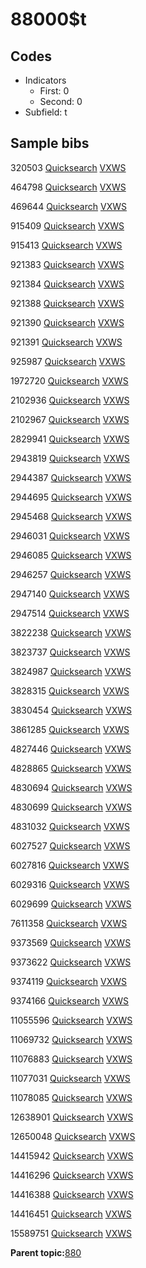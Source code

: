 # 88000$t

## Codes

-   Indicators
    -   First: 0
    -   Second: 0
-   Subfield: t

## Sample bibs

320503 [Quicksearch](https://search.library.yale.edu/catalog/320503) [VXWS](http://prodorbis.library.yale.edu:7014/vxws/GetHoldingsService?bibId=320503)

464798 [Quicksearch](https://search.library.yale.edu/catalog/464798) [VXWS](http://prodorbis.library.yale.edu:7014/vxws/GetHoldingsService?bibId=464798)

469644 [Quicksearch](https://search.library.yale.edu/catalog/469644) [VXWS](http://prodorbis.library.yale.edu:7014/vxws/GetHoldingsService?bibId=469644)

915409 [Quicksearch](https://search.library.yale.edu/catalog/915409) [VXWS](http://prodorbis.library.yale.edu:7014/vxws/GetHoldingsService?bibId=915409)

915413 [Quicksearch](https://search.library.yale.edu/catalog/915413) [VXWS](http://prodorbis.library.yale.edu:7014/vxws/GetHoldingsService?bibId=915413)

921383 [Quicksearch](https://search.library.yale.edu/catalog/921383) [VXWS](http://prodorbis.library.yale.edu:7014/vxws/GetHoldingsService?bibId=921383)

921384 [Quicksearch](https://search.library.yale.edu/catalog/921384) [VXWS](http://prodorbis.library.yale.edu:7014/vxws/GetHoldingsService?bibId=921384)

921388 [Quicksearch](https://search.library.yale.edu/catalog/921388) [VXWS](http://prodorbis.library.yale.edu:7014/vxws/GetHoldingsService?bibId=921388)

921390 [Quicksearch](https://search.library.yale.edu/catalog/921390) [VXWS](http://prodorbis.library.yale.edu:7014/vxws/GetHoldingsService?bibId=921390)

921391 [Quicksearch](https://search.library.yale.edu/catalog/921391) [VXWS](http://prodorbis.library.yale.edu:7014/vxws/GetHoldingsService?bibId=921391)

925987 [Quicksearch](https://search.library.yale.edu/catalog/925987) [VXWS](http://prodorbis.library.yale.edu:7014/vxws/GetHoldingsService?bibId=925987)

1972720 [Quicksearch](https://search.library.yale.edu/catalog/1972720) [VXWS](http://prodorbis.library.yale.edu:7014/vxws/GetHoldingsService?bibId=1972720)

2102936 [Quicksearch](https://search.library.yale.edu/catalog/2102936) [VXWS](http://prodorbis.library.yale.edu:7014/vxws/GetHoldingsService?bibId=2102936)

2102967 [Quicksearch](https://search.library.yale.edu/catalog/2102967) [VXWS](http://prodorbis.library.yale.edu:7014/vxws/GetHoldingsService?bibId=2102967)

2829941 [Quicksearch](https://search.library.yale.edu/catalog/2829941) [VXWS](http://prodorbis.library.yale.edu:7014/vxws/GetHoldingsService?bibId=2829941)

2943819 [Quicksearch](https://search.library.yale.edu/catalog/2943819) [VXWS](http://prodorbis.library.yale.edu:7014/vxws/GetHoldingsService?bibId=2943819)

2944387 [Quicksearch](https://search.library.yale.edu/catalog/2944387) [VXWS](http://prodorbis.library.yale.edu:7014/vxws/GetHoldingsService?bibId=2944387)

2944695 [Quicksearch](https://search.library.yale.edu/catalog/2944695) [VXWS](http://prodorbis.library.yale.edu:7014/vxws/GetHoldingsService?bibId=2944695)

2945468 [Quicksearch](https://search.library.yale.edu/catalog/2945468) [VXWS](http://prodorbis.library.yale.edu:7014/vxws/GetHoldingsService?bibId=2945468)

2946031 [Quicksearch](https://search.library.yale.edu/catalog/2946031) [VXWS](http://prodorbis.library.yale.edu:7014/vxws/GetHoldingsService?bibId=2946031)

2946085 [Quicksearch](https://search.library.yale.edu/catalog/2946085) [VXWS](http://prodorbis.library.yale.edu:7014/vxws/GetHoldingsService?bibId=2946085)

2946257 [Quicksearch](https://search.library.yale.edu/catalog/2946257) [VXWS](http://prodorbis.library.yale.edu:7014/vxws/GetHoldingsService?bibId=2946257)

2947140 [Quicksearch](https://search.library.yale.edu/catalog/2947140) [VXWS](http://prodorbis.library.yale.edu:7014/vxws/GetHoldingsService?bibId=2947140)

2947514 [Quicksearch](https://search.library.yale.edu/catalog/2947514) [VXWS](http://prodorbis.library.yale.edu:7014/vxws/GetHoldingsService?bibId=2947514)

3822238 [Quicksearch](https://search.library.yale.edu/catalog/3822238) [VXWS](http://prodorbis.library.yale.edu:7014/vxws/GetHoldingsService?bibId=3822238)

3823737 [Quicksearch](https://search.library.yale.edu/catalog/3823737) [VXWS](http://prodorbis.library.yale.edu:7014/vxws/GetHoldingsService?bibId=3823737)

3824987 [Quicksearch](https://search.library.yale.edu/catalog/3824987) [VXWS](http://prodorbis.library.yale.edu:7014/vxws/GetHoldingsService?bibId=3824987)

3828315 [Quicksearch](https://search.library.yale.edu/catalog/3828315) [VXWS](http://prodorbis.library.yale.edu:7014/vxws/GetHoldingsService?bibId=3828315)

3830454 [Quicksearch](https://search.library.yale.edu/catalog/3830454) [VXWS](http://prodorbis.library.yale.edu:7014/vxws/GetHoldingsService?bibId=3830454)

3861285 [Quicksearch](https://search.library.yale.edu/catalog/3861285) [VXWS](http://prodorbis.library.yale.edu:7014/vxws/GetHoldingsService?bibId=3861285)

4827446 [Quicksearch](https://search.library.yale.edu/catalog/4827446) [VXWS](http://prodorbis.library.yale.edu:7014/vxws/GetHoldingsService?bibId=4827446)

4828865 [Quicksearch](https://search.library.yale.edu/catalog/4828865) [VXWS](http://prodorbis.library.yale.edu:7014/vxws/GetHoldingsService?bibId=4828865)

4830694 [Quicksearch](https://search.library.yale.edu/catalog/4830694) [VXWS](http://prodorbis.library.yale.edu:7014/vxws/GetHoldingsService?bibId=4830694)

4830699 [Quicksearch](https://search.library.yale.edu/catalog/4830699) [VXWS](http://prodorbis.library.yale.edu:7014/vxws/GetHoldingsService?bibId=4830699)

4831032 [Quicksearch](https://search.library.yale.edu/catalog/4831032) [VXWS](http://prodorbis.library.yale.edu:7014/vxws/GetHoldingsService?bibId=4831032)

6027527 [Quicksearch](https://search.library.yale.edu/catalog/6027527) [VXWS](http://prodorbis.library.yale.edu:7014/vxws/GetHoldingsService?bibId=6027527)

6027816 [Quicksearch](https://search.library.yale.edu/catalog/6027816) [VXWS](http://prodorbis.library.yale.edu:7014/vxws/GetHoldingsService?bibId=6027816)

6029316 [Quicksearch](https://search.library.yale.edu/catalog/6029316) [VXWS](http://prodorbis.library.yale.edu:7014/vxws/GetHoldingsService?bibId=6029316)

6029699 [Quicksearch](https://search.library.yale.edu/catalog/6029699) [VXWS](http://prodorbis.library.yale.edu:7014/vxws/GetHoldingsService?bibId=6029699)

7611358 [Quicksearch](https://search.library.yale.edu/catalog/7611358) [VXWS](http://prodorbis.library.yale.edu:7014/vxws/GetHoldingsService?bibId=7611358)

9373569 [Quicksearch](https://search.library.yale.edu/catalog/9373569) [VXWS](http://prodorbis.library.yale.edu:7014/vxws/GetHoldingsService?bibId=9373569)

9373622 [Quicksearch](https://search.library.yale.edu/catalog/9373622) [VXWS](http://prodorbis.library.yale.edu:7014/vxws/GetHoldingsService?bibId=9373622)

9374119 [Quicksearch](https://search.library.yale.edu/catalog/9374119) [VXWS](http://prodorbis.library.yale.edu:7014/vxws/GetHoldingsService?bibId=9374119)

9374166 [Quicksearch](https://search.library.yale.edu/catalog/9374166) [VXWS](http://prodorbis.library.yale.edu:7014/vxws/GetHoldingsService?bibId=9374166)

11055596 [Quicksearch](https://search.library.yale.edu/catalog/11055596) [VXWS](http://prodorbis.library.yale.edu:7014/vxws/GetHoldingsService?bibId=11055596)

11069732 [Quicksearch](https://search.library.yale.edu/catalog/11069732) [VXWS](http://prodorbis.library.yale.edu:7014/vxws/GetHoldingsService?bibId=11069732)

11076883 [Quicksearch](https://search.library.yale.edu/catalog/11076883) [VXWS](http://prodorbis.library.yale.edu:7014/vxws/GetHoldingsService?bibId=11076883)

11077031 [Quicksearch](https://search.library.yale.edu/catalog/11077031) [VXWS](http://prodorbis.library.yale.edu:7014/vxws/GetHoldingsService?bibId=11077031)

11078085 [Quicksearch](https://search.library.yale.edu/catalog/11078085) [VXWS](http://prodorbis.library.yale.edu:7014/vxws/GetHoldingsService?bibId=11078085)

12638901 [Quicksearch](https://search.library.yale.edu/catalog/12638901) [VXWS](http://prodorbis.library.yale.edu:7014/vxws/GetHoldingsService?bibId=12638901)

12650048 [Quicksearch](https://search.library.yale.edu/catalog/12650048) [VXWS](http://prodorbis.library.yale.edu:7014/vxws/GetHoldingsService?bibId=12650048)

14415942 [Quicksearch](https://search.library.yale.edu/catalog/14415942) [VXWS](http://prodorbis.library.yale.edu:7014/vxws/GetHoldingsService?bibId=14415942)

14416296 [Quicksearch](https://search.library.yale.edu/catalog/14416296) [VXWS](http://prodorbis.library.yale.edu:7014/vxws/GetHoldingsService?bibId=14416296)

14416388 [Quicksearch](https://search.library.yale.edu/catalog/14416388) [VXWS](http://prodorbis.library.yale.edu:7014/vxws/GetHoldingsService?bibId=14416388)

14416451 [Quicksearch](https://search.library.yale.edu/catalog/14416451) [VXWS](http://prodorbis.library.yale.edu:7014/vxws/GetHoldingsService?bibId=14416451)

15589751 [Quicksearch](https://search.library.yale.edu/catalog/15589751) [VXWS](http://prodorbis.library.yale.edu:7014/vxws/GetHoldingsService?bibId=15589751)

**Parent topic:**[880](../../tags/880/880.md)

